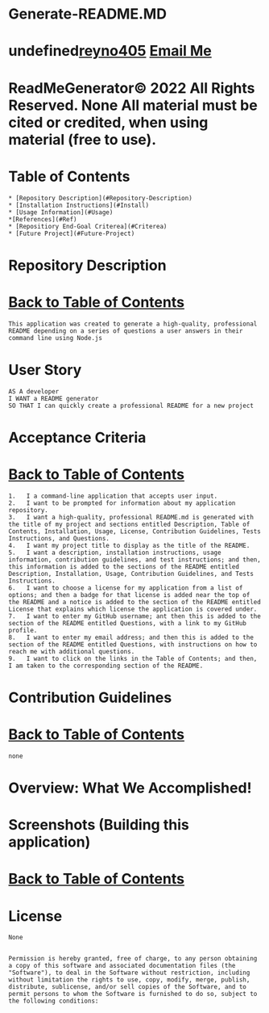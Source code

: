 # Generate-README.MD
# undefined[reyno405](https://github.com/reyno405) [Email Me](reyno405@gmail.com)
# ReadMeGenerator© 2022 All Rights Reserved.  None All material must be cited or credited, when using material (free to use).
    
# Table of Contents
    * [Repository Description](#Repository-Description)
    * [Installation Instructions](#Install)
    * [Usage Information](#Usage)
    *[References](#Ref)
    * [Repositiory End-Goal Criterea](#Criterea)
    * [Future Project](#Future-Project)
    
# Repository Description
# [Back to Table of Contents](#Table-of-Contents)
    This application was created to generate a high-quality, professional README depending on a series of questions a user answers in their command line using Node.js
    
# User Story
    AS A developer
    I WANT a README generator
    SO THAT I can quickly create a professional README for a new project

# Acceptance Criteria
# [Back to Table of Contents](#Table-of-Contents)
    1.   I a command-line application that accepts user input.
    2.   I want to be prompted for information about my application repository.
    3.   I want a high-quality, professional README.md is generated with the title of my project and sections entitled Description, Table of Contents, Installation, Usage, License, Contribution Guidelines, Tests Instructions, and Questions.
    4.   I want my project title to display as the title of the README.
    5.   I want a description, installation instructions, usage information, contribution guidelines, and test instructions; and then, this information is added to the sections of the README entitled Description, Installation, Usage, Contribution Guidelines, and Tests Instructions.
    6.   I want to choose a license for my application from a list of options; and then a badge for that license is added near the top of the README and a notice is added to the section of the README entitled License that explains which license the application is covered under.  
    7.   I want to enter my GitHub username; ant then this is added to the section of the README entitled Questions, with a link to my GitHub profile.
    8.   I want to enter my email address; and then this is added to the section of the README entitled Questions, with instructions on how to reach me with additional questions.
    9.   I want to click on the links in the Table of Contents; and then, I am taken to the corresponding section of the README.
    
# Contribution Guidelines
# [Back to Table of Contents](#Table-of-Contents)
    none
    

# Overview: What We Accomplished!
  
# Screenshots (Building this application)
# [Back to Table of Contents](#Table-of-Contents)
  
    
# License
    None
    
    
    Permission is hereby granted, free of charge, to any person obtaining a copy of this software and associated documentation files (the "Software"), to deal in the Software without restriction, including without limitation the rights to use, copy, modify, merge, publish, distribute, sublicense, and/or sell copies of the Software, and to permit persons to whom the Software is furnished to do so, subject to the following conditions: